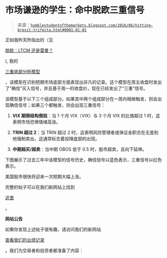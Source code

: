 <!--yml

类别：未分类

日期：2024-05-18 03:04:52

-->

# 市场谦逊的学生：命中脱欧三重信号

> 来源：[`humblestudentofthemarkets.blogspot.com/2016/06/hitting-brexit-trifecta.html#0001-01-01`](https://humblestudentofthemarkets.blogspot.com/2016/06/hitting-brexit-trifecta.html#0001-01-01)

正如我昨天所指出的（见

[脱欧：LTCM 还是雷曼？](https://humblestudentofthemarkets.com/2016/06/25/brexit-ltcm-or-lehman/)

), 我的

[三重底部分析模型](https://humblestudentofthemarkets.com/the-trifecta-bottom-spotting-model/)

，该模型在识别短期市场底部方面表现出非凡的记录。这个模型在周五收盘时发出了“确信”买入信号，并且基于周一的收盘价，现在已经发出了“三重”信号。

该模型基于以下三个组成部分。如果其中两个组成部分在一周内相继触发，则会出现确信信号；如果三个都触发，则会出现三重信号：

1.  **VIX 期限结构倒挂**：当 1 个月 VIX（VIX）与 3 个月 VIX 的比值超过 1 时，这表明市场恐惧情绪高涨。

1.  **TRIN 超过 2**：当 TRIN 超过 2 时，这表明风险管理者或保证金职员在无差别地强制卖出，这通常标志着投降底部的出现。

1.  **中期超买/超卖**：当中期 OBOS 低于 0.5 时，股市超卖，且向下延伸。

下图展示了过去三年中该模型的信号历史，确信信号以蓝色表示，三重信号以红色表示。

美国股市很快将迎来一次短期大幅上涨。

完整的帖子可以在我们新网站上找到

[这里](https://humblestudentofthemarkets.com/2016/06/27/hitting-the-brexit-trifecta/)

。

**网站公告**

如果你发现上述帖子很有趣，请访问我们的新网站

[查看我们的业绩记录](https://humblestudentofthemarkets.com/shop/)

。我们为交易者和投资者都准备了内容：
